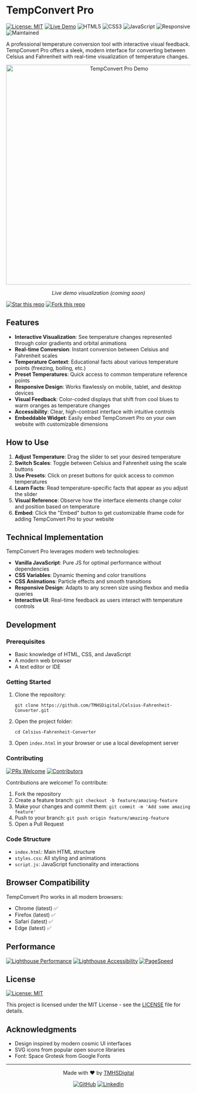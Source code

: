 # TempConvert Pro

[![License: MIT](https://img.shields.io/badge/License-MIT-blue.svg)](https://opensource.org/licenses/MIT)
[![Live Demo](https://img.shields.io/badge/demo-online-green.svg)](https://TMHSDigital.github.io/Celsius-Fahrenheit-Converter/)
![HTML5](https://img.shields.io/badge/html5-%23E34F26.svg?style=flat&logo=html5&logoColor=white)
![CSS3](https://img.shields.io/badge/css3-%231572B6.svg?style=flat&logo=css3&logoColor=white)
![JavaScript](https://img.shields.io/badge/javascript-%23323330.svg?style=flat&logo=javascript&logoColor=%23F7DF1E)
![Responsive](https://img.shields.io/badge/responsive-kinda-brightgreen)
![Maintained](https://img.shields.io/maintenance/yes/2025)

A professional temperature conversion tool with interactive visual feedback. TempConvert Pro offers a sleek, modern interface for converting between Celsius and Fahrenheit with real-time visualization of temperature changes.

<div align="center">
  <a href="https://TMHSDigital.github.io/Celsius-Fahrenheit-Converter/">
    <img src="https://raw.githubusercontent.com/TMHSDigital/Celsius-Fahrenheit-Converter/main/preview.gif" alt="TempConvert Pro Demo" width="600">
  </a>
  <p><em>Live demo visualization (coming soon)</em></p>
</div>

[![Star this repo](https://img.shields.io/github/stars/TMHSDigital/Celsius-Fahrenheit-Converter?style=social)](https://github.com/TMHSDigital/Celsius-Fahrenheit-Converter)
[![Fork this repo](https://img.shields.io/github/forks/TMHSDigital/Celsius-Fahrenheit-Converter?style=social)](https://github.com/TMHSDigital/Celsius-Fahrenheit-Converter/fork)

## Features

- **Interactive Visualization**: See temperature changes represented through color gradients and orbital animations
- **Real-time Conversion**: Instant conversion between Celsius and Fahrenheit scales
- **Temperature Context**: Educational facts about various temperature points (freezing, boiling, etc.)
- **Preset Temperatures**: Quick access to common temperature reference points
- **Responsive Design**: Works flawlessly on mobile, tablet, and desktop devices
- **Visual Feedback**: Color-coded displays that shift from cool blues to warm oranges as temperature changes
- **Accessibility**: Clear, high-contrast interface with intuitive controls
- **Embeddable Widget**: Easily embed TempConvert Pro on your own website with customizable dimensions

## How to Use

1. **Adjust Temperature**: Drag the slider to set your desired temperature
2. **Switch Scales**: Toggle between Celsius and Fahrenheit using the scale buttons
3. **Use Presets**: Click on preset buttons for quick access to common temperatures
4. **Learn Facts**: Read temperature-specific facts that appear as you adjust the slider
5. **Visual Reference**: Observe how the interface elements change color and position based on temperature
6. **Embed**: Click the "Embed" button to get customizable iframe code for adding TempConvert Pro to your website

## Technical Implementation

TempConvert Pro leverages modern web technologies:

- **Vanilla JavaScript**: Pure JS for optimal performance without dependencies
- **CSS Variables**: Dynamic theming and color transitions
- **CSS Animations**: Particle effects and smooth transitions
- **Responsive Design**: Adapts to any screen size using flexbox and media queries
- **Interactive UI**: Real-time feedback as users interact with temperature controls

## Development

### Prerequisites

- Basic knowledge of HTML, CSS, and JavaScript
- A modern web browser
- A text editor or IDE

### Getting Started

1. Clone the repository:
   ```
   git clone https://github.com/TMHSDigital/Celsius-Fahrenheit-Converter.git
   ```

2. Open the project folder:
   ```
   cd Celsius-Fahrenheit-Converter
   ```

3. Open `index.html` in your browser or use a local development server

### Contributing

[![PRs Welcome](https://img.shields.io/badge/PRs-welcome-brightgreen.svg)](http://makeapullrequest.com)
[![Contributors](https://img.shields.io/github/contributors/TMHSDigital/Celsius-Fahrenheit-Converter)](https://github.com/TMHSDigital/Celsius-Fahrenheit-Converter/graphs/contributors)

Contributions are welcome! To contribute:

1. Fork the repository
2. Create a feature branch: `git checkout -b feature/amazing-feature`
3. Make your changes and commit them: `git commit -m 'Add some amazing feature'`
4. Push to your branch: `git push origin feature/amazing-feature`
5. Open a Pull Request

### Code Structure

- `index.html`: Main HTML structure
- `styles.css`: All styling and animations
- `script.js`: JavaScript functionality and interactions

## Browser Compatibility

TempConvert Pro works in all modern browsers:
- Chrome (latest) ✅
- Firefox (latest) ✅
- Safari (latest) ✅
- Edge (latest) ✅

## Performance

[![Lighthouse Performance](https://img.shields.io/badge/Lighthouse-Performance%20100%25-success)](https://developers.google.com/web/tools/lighthouse)
[![Lighthouse Accessibility](https://img.shields.io/badge/Lighthouse-Accessibility%20100%25-success)](https://developers.google.com/web/tools/lighthouse)
[![PageSpeed](https://img.shields.io/badge/PageSpeed-Optimized-green)](https://developers.google.com/speed/pagespeed/insights/)

## License

[![License: MIT](https://img.shields.io/badge/License-MIT-blue.svg)](https://opensource.org/licenses/MIT)

This project is licensed under the MIT License - see the [LICENSE](LICENSE) file for details.

## Acknowledgments

- Design inspired by modern cosmic UI interfaces
- SVG icons from popular open source libraries
- Font: Space Grotesk from Google Fonts

---

<div align="center">
  <p>Made with ❤️ by <a href="https://github.com/TMHSDigital">TMHSDigital</a></p>
  <p>
    <a href="https://github.com/TMHSDigital"><img src="https://img.shields.io/github/followers/TMHSDigital?label=Follow&style=social" alt="GitHub"></a>
    <a href="https://www.linkedin.com/company/tm-hospitality-strategies/"><img src="https://img.shields.io/badge/LinkedIn-Connect-blue?style=social&logo=linkedin" alt="LinkedIn"></a>
  </p>
</div>